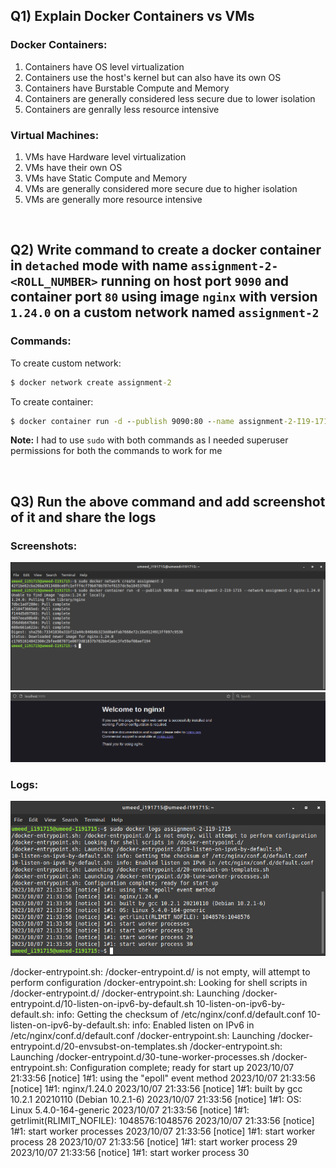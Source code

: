 ## Q1) Explain Docker Containers vs VMs

### Docker Containers:
1. Containers have OS level virtualization
2. Containers use the host's kernel but can also have its own OS
3. Containers have Burstable Compute and Memory
4. Containers are generally considered less secure due to lower isolation
5. Containers are genrally less resource intensive 

### Virtual Machines:
1. VMs have Hardware level virtualization
2. VMs have their own OS
3. VMs have Static Compute and Memory
4. VMs are generally considered more secure due to higher isolation
5. VMs are generally more resource intensive

<br>

## Q2) Write command to create a docker container in `detached` mode with name `assignment-2-<ROLL_NUMBER>` running on host port `9090` and container port `80` using image `nginx` with version `1.24.0` on a custom network named `assignment-2`

### Commands:

To create custom network:
```cmd
$ docker network create assignment-2
```

To create container:
```cmd
$ docker container run -d --publish 9090:80 --name assignment-2-I19-1715 --network assignment-2 nginx:1.24.0
```

**Note:** I had to use `sudo` with both commands as I needed superuser permissions for both the commands to work for me

<br>

## Q3) Run the above command and add screenshot of it and share the logs

### Screenshots:
![1](<docker_run.PNG>)
![2](<nginx.PNG>)

### Logs:
![3](<logs.PNG>)

/docker-entrypoint.sh: /docker-entrypoint.d/ is not empty, will attempt to perform configuration
/docker-entrypoint.sh: Looking for shell scripts in /docker-entrypoint.d/
/docker-entrypoint.sh: Launching /docker-entrypoint.d/10-listen-on-ipv6-by-default.sh
10-listen-on-ipv6-by-default.sh: info: Getting the checksum of /etc/nginx/conf.d/default.conf
10-listen-on-ipv6-by-default.sh: info: Enabled listen on IPv6 in /etc/nginx/conf.d/default.conf
/docker-entrypoint.sh: Launching /docker-entrypoint.d/20-envsubst-on-templates.sh
/docker-entrypoint.sh: Launching /docker-entrypoint.d/30-tune-worker-processes.sh
/docker-entrypoint.sh: Configuration complete; ready for start up
2023/10/07 21:33:56 [notice] 1#1: using the "epoll" event method
2023/10/07 21:33:56 [notice] 1#1: nginx/1.24.0
2023/10/07 21:33:56 [notice] 1#1: built by gcc 10.2.1 20210110 (Debian 10.2.1-6) 
2023/10/07 21:33:56 [notice] 1#1: OS: Linux 5.4.0-164-generic
2023/10/07 21:33:56 [notice] 1#1: getrlimit(RLIMIT_NOFILE): 1048576:1048576
2023/10/07 21:33:56 [notice] 1#1: start worker processes
2023/10/07 21:33:56 [notice] 1#1: start worker process 28
2023/10/07 21:33:56 [notice] 1#1: start worker process 29
2023/10/07 21:33:56 [notice] 1#1: start worker process 30
